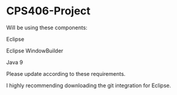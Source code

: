 # CPS406-Project
Will be using these components:

Eclipse

Eclipse WindowBuilder

Java 9

Please update according to these requirements.

I highly recommending downloading the git integration for Eclipse.
